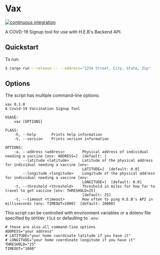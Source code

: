# Vax
[![continuous integration](https://github.com/brianbruggeman/vax/actions/workflows/ci.yml/badge.svg)](https://github.com/brianbruggeman/vax/actions)


A COVD-19 Signup tool for use with H.E.B's Backend API.

## Quickstart

To run:

```bash
$ cargo run --release -- --address="1234 Street, City, State, Zip"
```

## Options

The script has multiple command-line options:

```
vax 0.1.0
A Covid-19 Vaccination Signup Tool

USAGE:
    vax [OPTIONS]

FLAGS:
    -h, --help       Prints help information
    -V, --version    Prints version information

OPTIONS:
    -a, --address <address>        Physical address of individual needing a vaccine [env: ADDRESS=]  [default: ]
        --latitude <latitude>      Latitude of the physical address for individual needing a vaccine [env:
                                   LATITUDE=]  [default: 0.0]
        --longitude <longitude>    Longitude of the physical address for individual needing a vaccine [env:
                                   LONGITUDE=]  [default: 0.0]
    -t, --threshold <threshold>    Threshold in miles for how far to travel to get vaccine [env: THRESHOLD=25]
                                   [default: 25]
    -t, --timeout <timeout>        How often to ping H.E.B's API in milliseconds [env: TIMEOUT=1000]  [default: 10000]
```

This script can be controlled with environment variables or a dotenv file
specified by `DOTENV_FILE` or defaulting to `.env`:

```
# these are also all command-line options
ADDRESS="your address"
# LATITUDE="your home coordinate latitude if you have it"
# LONGITUDE="your home coordinate longitude if you have it"
THRESHOLD="25"
TIMEOUT="1000"
```



